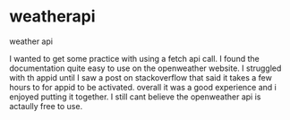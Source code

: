 # weatherapi
weather api

I wanted to get some practice with using a fetch api call. I found the documentation quite easy to use on the openweather website. 
I struggled with th appid until I saw a post on stackoverflow that said it takes a few hours to for appid to be activated. 
overall it was a good experience and i enjoyed putting it together. I still cant believe the openweather api is actaully free to use. 

